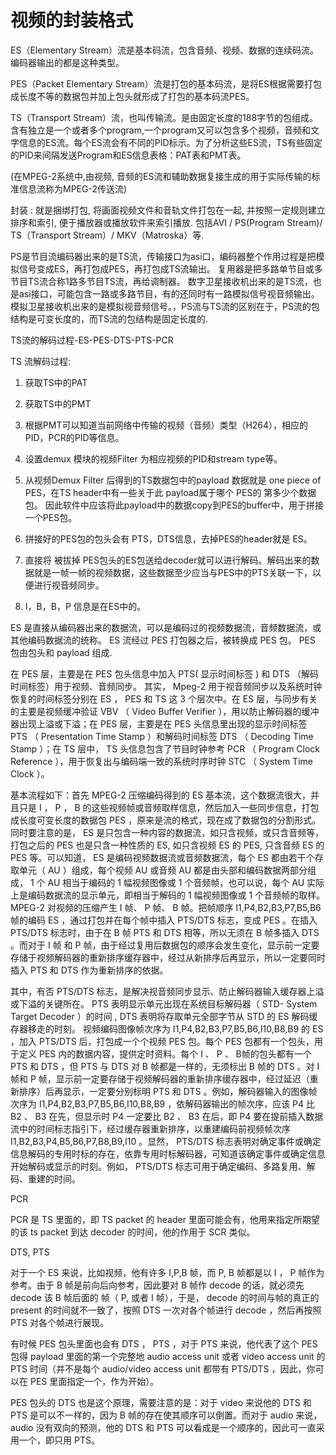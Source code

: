 视频的封装格式
====
ES（Elementary Stream）流是基本码流，包含音频、视频、数据的连续码流。编码器输出的都是这种类型。

PES（Packet Elementary Stream）流是打包的基本码流，是将ES根据需要打包成长度不等的数据包并加上包头就形成了打包的基本码流PES。

TS（Transport Stream）流，也叫传输流。是由固定长度的188字节的包组成。含有独立是一个或者多个program,一个program又可以包含多个视频，音频和文字信息的ES流。每个ES流会有不同的PID标示。为了分析这些ES流，TS有些固定的PID来间隔发送Program和ES信息表格：PAT表和PMT表。

(在MPEG-2系统中,由视频, 音频的ES流和辅助数据复接生成的用于实际传输的标准信息流称为MPEG-2传送流)

封装 : 就是捆绑打包, 将画面视频文件和音轨文件打包在一起, 并按照一定规则建立排序和索引, 便于播放器或播放软件来索引播放. 包括AVI / PS(Program Stream)/ TS（Transport Stream）/ MKV（Matroska）等.

PS是节目流编码器出来的是TS流，传输接口为asi口，编码器整个作用过程是把模拟信号变成ES，再打包成PES，再打包成TS流输出。
复用器是把多路单节目或多节目TS流合称1路多节目TS流，再给调制器。
数字卫星接收机出来的是TS流，也是asi接口，可能包含一路或多路节目，有的还同时有一路模拟信号视音频输出。
模拟卫星接收机出来的是模拟视音频信号。，PS流与TS流的区别在于，PS流的包结构是可变长度的，而TS流的包结构是固定长度的.

TS流的解码过程-ES-PES-DTS-PTS-PCR

TS 流解码过程:

1. 获取TS中的PAT

2. 获取TS中的PMT

3. 根据PMT可以知道当前网络中传输的视频（音频）类型（H264），相应的PID，PCR的PID等信息。

4. 设置demux 模块的视频Filter 为相应视频的PID和stream type等。

5. 从视频Demux Filter 后得到的TS数据包中的payload 数据就是 one piece of PES，在TS header中有一些关于此 payload属于哪个 PES的 第多少个数据包。 因此软件中应该将此payload中的数据copy到PES的buffer中，用于拼接一个PES包。

6. 拼接好的PES包的包头会有 PTS，DTS信息，去掉PES的header就是 ES。

7. 直接将 被拔掉 PES包头的ES包送给decoder就可以进行解码。解码出来的数据就是一帧一帧的视频数据，这些数据至少应当与PES中的PTS关联一下，以便进行视音频同步。

8. I，B，B，P 信息是在ES中的。

ES 是直接从编码器出来的数据流，可以是编码过的视频数据流，音频数据流，或其他编码数据流的统称。 ES 流经过 PES 打包器之后，被转换成 PES 包。 PES 包由包头和 payload 组成.

在 PES 层，主要是在 PES 包头信息中加入 PTS( 显示时间标签 ) 和 DTS （解码时间标签）用于视频、音频同步。 其实， Mpeg-2 用于视音频同步以及系统时钟恢复的时间标签分别在 ES ， PES 和 TS 这 3 个层次中。在 ES 层，与同步有关的主要是视频缓冲验证 VBV （ Video Buffer Verifier ），用以防止解码器的缓冲器出现上溢或下溢；在 PES 层，主要是在 PES 头信息里出现的显示时间标签 PTS （ Presentation Time Stamp ）和解码时间标签 DTS （ Decoding Time Stamp ）；在 TS 层中， TS 头信息包含了节目时钟参考 PCR （ Program Clock Reference ），用于恢复出与编码端一致的系统时序时钟 STC （ System Time Clock ）。

基本流程如下：首先 MPEG-2 压缩编码得到的 ES 基本流，这个数据流很大，并且只是 I ， P ， B 的这些视频帧或音频取样信息，然后加入一些同步信息，打包成长度可变长度的数据包 PES ，原来是流的格式，现在成了数据包的分割形式。同时要注意的是， ES 是只包含一种内容的数据流，如只含视频，或只含音频等，打包之后的 PES 也是只含一种性质的 ES, 如只含视频 ES 的 PES, 只含音频 ES 的 PES 等。可以知道， ES 是编码视频数据流或音频数据流，每个 ES 都由若干个存取单元（ AU ）组成，每个视频 AU 或音频 AU 都是由头部和编码数据两部分组成， 1 个 AU 相当于编码的 1 幅视频图像或 1 个音频帧，也可以说，每个 AU 实际上是编码数据流的显示单元，即相当于解码的 1 幅视频图像或 1 个音频帧的取样。 MPEG-2 对视频的压缩产生 I 帧、 P 帧、 B 帧。把帧顺序 I1,P4,B2,B3,P7,B5,B6 帧的编码 ES ，通过打包并在每个帧中插入 PTS/DTS 标志，变成 PES 。在插入 PTS/DTS 标志时，由于在 B 帧 PTS 和 DTS 相等，所以无须在 B 帧多插入 DTS 。而对于 I 帧 和 P 帧，由于经过复用后数据包的顺序会发生变化，显示前一定要存储于视频解码器的重新排序缓存器中，经过从新排序后再显示，所以一定要同时插入 PTS 和 DTS 作为重新排序的依据。

其中，有否 PTS/DTS 标志，是解决视音频同步显示、防止解码器输入缓存器上溢或下溢的关键所在。 PTS 表明显示单元出现在系统目标解码器（ STD- System Target Decoder ）的时间 , DTS 表明将存取单元全部字节从 STD 的 ES 解码缓存器移走的时刻。 视频编码图像帧次序为 I1,P4,B2,B3,P7,B5,B6,I10,B8,B9 的 ES ，加入 PTS/DTS 后，打包成一个个视频 PES 包。每个 PES 包都有一个包头，用于定义 PES 内的数据内容，提供定时资料。每个 I 、 P 、 B帧的包头都有一个 PTS 和 DTS ，但 PTS 与 DTS 对 B 帧都是一样的，无须标出 B 帧的 DTS 。对 I 帧和 P 帧，显示前一定要存储于视频解码器的重新排序缓存器中，经过延迟（重新排序）后再显示，一定要分别标明 PTS 和 DTS 。例如，解码器输入的图像帧次序为 I1,P4,B2,B3,P7,B5,B6,I10,B8,B9 ，依解码器输出的帧次序，应该 P4 比 B2 、 B3 在先，但显示时 P4 一定要比 B2 、 B3 在后，即 P4 要在提前插入数据流中的时间标志指引下，经过缓存器重新排序，以重建编码前视频帧次序 I1,B2,B3,P4,B5,B6,P7,B8,B9,I10 。显然， PTS/DTS 标志表明对确定事件或确定信息解码的专用时标的存在，依靠专用时标解码器，可知道该确定事件或确定信息开始解码或显示的时刻。例如， PTS/DTS 标志可用于确定编码、多路复用、解码、重建的时间。

PCR

PCR 是 TS 里面的，即 TS packet 的 header 里面可能会有，他用来指定所期望的该 ts packet 到达 decoder 的时间，他的作用于 SCR 类似。

DTS, PTS

对于一个 ES 来说，比如视频，他有许多 I,P,B 帧，而 P, B 帧都是以 I ， P 帧作为参考。由于 B 帧是前向后向参考，因此要对 B 帧作 decode 的话，就必须先 decode 该 B 帧后面的 帧（ P, 或者 I 帧），于是， decode 的时间与帧的真正的 present 的时间就不一致了，按照 DTS 一次对各个帧进行 decode ，然后再按照 PTS 对各个帧进行展现。

有时候 PES 包头里面也会有 DTS ， PTS ，对于 PTS 来说，他代表了这个 PES 包得 payload 里面的第一个完整地 audio access unit 或者 video access unit 的 PTS 时间（并不是每个 audio/video access unit 都带有 PTS/DTS ，因此，你可以在 PES 里面指定一个，作为开始）。

PES 包头的 DTS 也是这个原理，需要注意的是：对于 video 来说他的 DTS 和 PTS 是可以不一样的，因为 B 帧的存在使其顺序可以倒置。而对于 audio 来说， audio 没有双向的预测，他的 DTS 和 PTS 可以看成是一个顺序的，因此可一直采用一个，即只用 PTS。